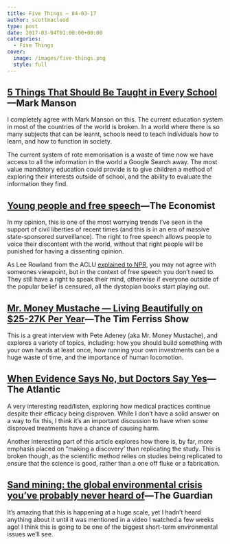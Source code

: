 ```yaml
---
title: Five Things – 04-03-17
author: scottmacleod
type: post
date: 2017-03-04T01:00:00+00:00
categories:
  - Five Things
cover:
  image: /images/five-things.png
  style: full
---
```

## [5 Things That Should Be Taught in Every School][1]—Mark Manson

I completely agree with Mark Manson on this. The current education system in most of the countries of the world is broken. In a world where there is so many subjects that can be learnt, schools need to teach individuals how to learn, and how to function in society.

The current system of rote memorisation is a waste of time now we have access to all the information in the world a Google Search away. The most value mandatory education could provide is to give children a method of exploring their interests outside of school, and the ability to evaluate the information they find.

## [Young people and free speech][2]—The Economist

In my opinion, this is one of the most worrying trends I’ve seen in the support of civil liberties of recent times (and this is in an era of massive state-sponsored surveillance). The right to free speech allows people to voice their discontent with the world, without that right people will be punished for having a dissenting opinion.

As Lee Rowland from the ACLU [explained to NPR][3], you may not agree with someones viewpoint, but in the context of free speech you don’t need to. They still have a right to speak their mind, otherwise if everyone outside of the popular belief is censured, all the dystopian books start playing out.

## [Mr. Money Mustache — Living Beautifully on $25-27K Per Year][4]—The Tim Ferriss Show

This is a great interview with Pete Adeney (aka Mr. Money Mustache), and explores a variety of topics, including: how you should build something with your own hands at least once, how running your own investments can be a huge waste of time, and the importance of human locomotion.

## [When Evidence Says No, but Doctors Say Yes][5]—The Atlantic

A very interesting read/listen, exploring how medical practices continue despite their efficacy being disproven. While I don’t have a solid answer on a way to fix this, I think it’s an important discussion to have when some disproved treatments have a chance of causing harm.

Another interesting part of this article explores how there is, by far, more emphasis placed on “making a discovery’ than replicating the study. This is broken though, as the scientific method relies on studies being replicated to ensure that the science is good, rather than a one off fluke or a fabrication.

## [Sand mining: the global environmental crisis you’ve probably never heard of][6]—The Guardian

It’s amazing that this is happening at a huge scale, yet I hadn’t heard anything about it until it was mentioned in a video I watched a few weeks ago! I think this is going to be one of the biggest short-term environmental issues we’ll see.

 [1]: https://markmanson.net/taught-in-school
 [2]: http://www.economist.com/blogs/graphicdetail/2017/02/daily-chart-10
 [3]: http://www.npr.org/2017/02/12/514785623/the-aclu-explains-why-theyre-supporting-the-rights-of-milo-yiannopoulos
 [4]: http://tim.blog/2017/02/13/mr-money-mustache/
 [5]: https://www.theatlantic.com/health/archive/2017/02/when-evidence-says-no-but-doctors-say-yes/517368/
 [6]: https://www.theguardian.com/cities/2017/feb/27/sand-mining-global-environmental-crisis-never-heard
